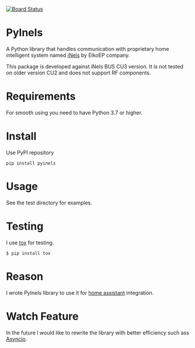 [![Board Status](https://dev.azure.com/JH-Soft-Technology/56876c97-c932-49e4-9f94-ee53648b47f2/46ab7c1c-c809-440e-a908-a8bf4905312d/_apis/work/boardbadge/f600c878-c9b8-49eb-8b68-79918bbf1841?columnOptions=1)](https://dev.azure.com/JH-Soft-Technology/56876c97-c932-49e4-9f94-ee53648b47f2/_boards/board/t/46ab7c1c-c809-440e-a908-a8bf4905312d/Microsoft.RequirementCategory/)

PyInels
========
A Python library that handles communication with proprietary home intelligent system
named [iNels](https://www.inels.com/) by ElkoEP company.

This package is developed against iNels BUS CU3 version. It is not tested on older
version CU2 and does not support RF components.

Requirements
============
For smooth using you need to have Python 3.7 or higher.

Install
=======
Use PyPI repository
```
pip install pyinels
```

Usage
=====
See the test directory for examples.

Testing
=======
I use [tox](https://tox.readthedocs.io) for testing.

```
$ pip install tox

```

Reason
======
I wrote PyInels library to use it for [home assistant](https://www.home-assistant.io/) integration.

Watch Feature
=============
In the future I would like to rewrite the library with better efficiency such ass [Asyncio](https://blog.heroku.com/python37-dataclasses-async-await#asyncio-and-the-code-async-code-code-await-code-keywords).
